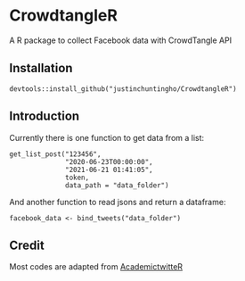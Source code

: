 # CrowdtangleR

A R package to collect Facebook data with CrowdTangle API

## Installation
```
devtools::install_github("justinchuntingho/CrowdtangleR")
```
## Introduction
Currently there is one function to get data from a list:
```
get_list_post("123456", 
              "2020-06-23T00:00:00", 
              "2021-06-21 01:41:05", 
              token, 
              data_path = "data_folder")
```

And another function to read jsons and return a dataframe:
```
facebook_data <- bind_tweets("data_folder")
```

## Credit
Most codes are adapted from [AcademictwitteR](https://github.com/cjbarrie/academictwitteR)
